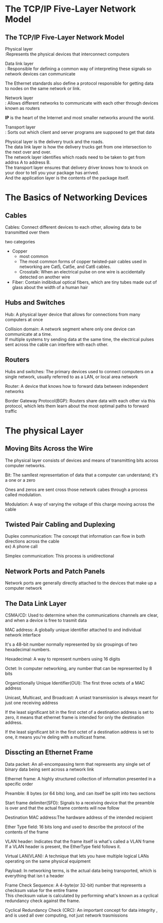 The TCP/IP Five-Layer Network Model
=====================

The TCP/IP Five-Layer Network Model
-----------

Physical layer  
:Represents the physical devices that interconnect computers

Data link layer  
: Responsible for defining a common way of interpreting these signals so network devices can communicate  
  
The Ethernet standards also define a protocol responsible for getting data to nodes on the same network or link.

Network layer  
: Allows different networks to communicate with each other through devices known as routers  
  
**IP** is the heart of the Internet and most smaller networks around the world.  
  
Transport layer  
: Sorts out which client and server programs are supposed to get that data  
  
Physical layer is the delivery truck and the roads.  
The data link layer is how the delivery trucks get from one intersection to the next over and over.  
The network layer identifies which roads need to be taken to get from addrss A to address B.  
The transport layer ensures that delivery driver knows how to knock on your door to tell you your package has arrived.  
And the application layer is the contents of the package itself.

The Basics of Networking Devices
==============

Cables
-----------

Cables: Connect different devices to each other, allowing data to be transmitted over them

two categories
- Copper
	- most common
	- The most common forms of copper twisted-pair cables used in networking are Cat5, Cat5e, and Cat6 cables.
	- Crosstalk: When an electrical pulse on one wire is accidentally detected on another wire
- Fiber: Contain indibidual optical fibers, which are tiny tubes made out of glass about the width of a human hair

Hubs and Switches
-----------

Hub: A physical layer device that allows for connections from many computers at once  
  
Collision domain: A network segment where only one device can communicate at a time.  
If multiple systems try sending data at the same time, the electrical pulses sent across the cable can interfere with each other.

Routers
-----


Hubs and switches: The primary devices used to connect computers on a single network, usually referred to as a LAN, or local area network  
  
Router: A device that knows how to forward data between independent networks  
  
Border Gateway Protocol(BGP): Routers share data with each other via this protocol, which lets them learn about the most optimal paths to forward traffic  

The physical Layer
==============

Moving Bits Across the Wire
-------

The physical layer consists of devices and means of transmitting bits across computer networks.  
  
Bit: The samllest representation of data that a computer can understand; it's a one or a zero  
  
Ones and zeros are sent cross those network cabes through a process called modulation.  
  
Modulation: A way of varying the voltage of this charge moving across the cable  
  
Twisted Pair Cabling and Duplexing
-------------

Duplex communication: The concept that information can flow in both directions across the cable  
ex) A phone call  
  
Simplex communication: This process is unidirectional  

Network Ports and Patch Panels
---------------

Network ports are generally directly attached to the devices that make up a computer network

The Data Link Layer
------------

CSMA/CD: Used to determine when the communications channels are clear, and when a device is free to trasmit data  
  
MAC address: A globally unique identifier attached to and individual network interface  
  
It's a 48-bit number normally represented by six groupings of two hexadecimal numbers.  
  
Hexadecimal: A way to represent numbers using 16 digits  
  
Octet: In computer networking, any number that can be represented by 8 bits  
  
Organiztionally Unique Identifier(OUI): The first three octets of a MAC address   
  
Unicast, Multicast, and Broadcast: A uniast transmission is always meant for just one receiving address  
  
If the least significant bit in the first octet of a destination address is set to zero, it means that ethernet frame is intended for only the destination address.  
  
If the least significant bit in the first octet of a destination address is set to one, it means you're deling with a multicast frame.  

Disscting an Ethernet Frame
-----------

Data packet: An all-encompassing term that represents any single set of binary data being sent across a network link  
  
Ethernet frame: A highly structured collection of information presented in a specific order  
  
Preamble: 8 bytes (or 64 bits) long, and can itself be split into two sections  
  
Start frame delimiter(SFD): Signals to a receiving device that the preamble is over and that the actual frame contents will now follow  
  
Destination MAC address:The hardware address of the intended recipient  
  
Ether Type field: 16 bits long and used to describe the protocol of the contents of the frame  
  
VLAN header: Indicates that the frame itself is what's called a VLAN frame  
If a VLAN header is present, the EtherType field follows it.  
  
Virtual LAN(VLAN): A technique that lets you have multiple logical LANs operating on the same physical equipment  
  
Payload: In networking terms, is the actual data being transported, which is everything that isn
t a header  
  
Frame Check Sequence: A 4-byte(or 32-bit) number that represents a checksum value for the entire frame  
This checksum value is calculated by performing what's known as a cyclical redundancy check against the frame.  
  
Cyclical Redundancy Check (CRC): An important concept for data integrity , and is used all over computing, not just network trasmissions





